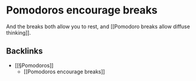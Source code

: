 # Pomodoros encourage breaks
And the breaks both allow you to rest, and [[Pomodoro breaks allow diffuse thinking]].

## Backlinks
* [[§Pomodoros]]
	* [[Pomodoros encourage breaks]]

<!-- {BearID:8EFF9F6F-89A3-4790-B55A-D80DD62138DC-65101-0000169E80747F41} -->
